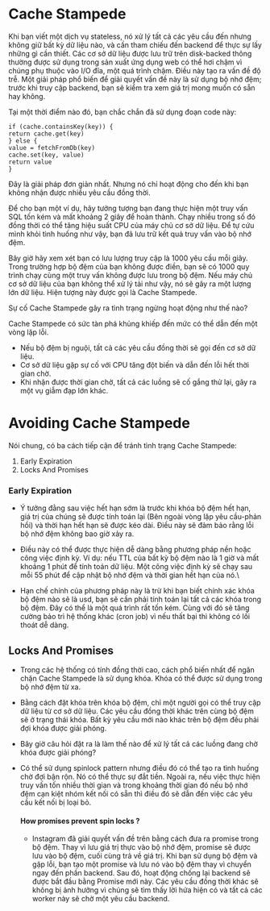 # Cache Stampede
Khi bạn viết một dịch vụ stateless, nó xử lý tất cả các yêu cầu đến nhưng không giữ bất kỳ dữ liệu nào, và cần tham chiếu đến backend để thực sự lấy những gì cần thiết. Các cơ sở dữ liệu được lưu trữ trên disk-backed thông thường được sử dụng trong sản xuất ứng dụng web có thể hơi chậm vì chúng phụ thuộc vào I/O đĩa, một quá trình chậm. Điều này tạo ra vấn đề độ trễ. Một giải pháp phổ biến để giải quyết vấn đề này là sử dụng bộ nhớ đệm; trước khi truy cập backend, bạn sẽ kiểm tra xem giá trị mong muốn có sẵn hay không.


Tại một thời điểm nào đó, bạn chắc chắn đã sử dụng đoạn code này:
```
if (cache.containsKey(key)) {  
return cache.get(key)  
} else {  
value = fetchFromDb(key)  
cache.set(key, value)  
return value  
}

```

Đây là giải pháp đơn giản nhất. Nhưng nó chỉ hoạt động cho đến khi bạn không nhận được nhiều yêu cầu đồng thời.

Để cho bạn một ví dụ, hãy tưởng tượng bạn đang thực hiện một truy vấn SQL tốn kém và mất khoảng 2 giây để hoàn thành. Chạy nhiều trong số đó đồng thời có thể tăng hiệu suất CPU của máy chủ cơ sở dữ liệu. Để tự cứu mình khỏi tình huống như vậy, bạn đã lưu trữ kết quả truy vấn vào bộ nhớ đệm.

Bây giờ hãy xem xét bạn có lưu lượng truy cập là 1000 yêu cầu mỗi giây. Trong trường hợp bộ đệm của bạn không được điền, bạn sẽ có 1000 quy trình chạy cùng một truy vấn không được lưu trong bộ đệm. Nếu máy chủ cơ sở dữ liệu của bạn không thể xử lý tải như vậy, nó sẽ gây ra một lượng lớn dữ liệu. Hiện tượng này được gọi là Cache Stampede.


Sự cố Cache Stampede gây ra tình trạng ngừng hoạt động như thế nào?

Cache Stampede có sức tàn phá khủng khiếp đến mức có thể dẫn đến một vòng lặp lỗi.
- Nếu bộ đệm bị nguội, tất cả các yêu cầu đồng thời sẽ gọi đến cơ sở dữ liệu.
- Cơ sở dữ liệu gặp sự cố với CPU tăng đột biến và dẫn đến lỗi hết thời gian chờ.
- Khi nhận được thời gian chờ, tất cả các luồng sẽ cố gắng thử lại, gây ra một vụ giẫm đạp lớn khác.


# **Avoiding Cache Stampede**

Nói chung, có ba cách tiếp cận để tránh tình trạng  Cache Stampede:
1. Early Expiration
2. Locks And Promises

### Early Expiration

- Ý tưởng đằng sau việc hết hạn sớm là trước khi khóa bộ đệm hết hạn, giá trị của chúng sẽ được tính toán lại (Bên ngoài vòng lặp yêu cầu-phản hồi) và thời hạn hết hạn sẽ được kéo dài. Điều này sẽ đảm bảo rằng lỗi bộ nhớ đệm không bao giờ xảy ra.

- Điều này có thể được thực hiện dễ dàng bằng phương pháp nền hoặc công việc định kỳ. Ví dụ: nếu TTL của bất kỳ bộ đệm nào là 1 giờ và mất khoảng 1 phút để tính toán dữ liệu. Một công việc định kỳ sẽ chạy sau mỗi 55 phút để cập nhật bộ nhớ đệm và thời gian hết hạn của nó.\

- Hạn chế chính của phương pháp này là trừ khi bạn biết chính xác khóa bộ đệm nào sẽ là usd, bạn sẽ cần phải tính toán lại tất cả các khóa trong bộ đệm. Đây có thể là một quá trình rất tốn kém. Cùng với đó sẽ tăng cường bảo trì hệ thống khác (cron job) vì nếu thất bại thì không có lối thoát dễ dàng.


## Locks And Promises

- Trong các hệ thống có tính đồng thời cao, cách phổ biến nhất để ngăn chặn Cache Stampede là sử dụng khóa. Khóa có thể được sử dụng trong bộ nhớ đệm từ xa.

- Bằng cách đặt khóa trên khóa bộ đệm, chỉ một người gọi có thể truy cập dữ liệu từ cơ sở dữ liệu. Các yêu cầu đồng thời khác trên cùng bộ đệm sẽ ở trạng thái khóa. Bất kỳ yêu cầu mới nào khác trên bộ đệm đều phải đợi khóa được giải phóng.

- Bây giờ câu hỏi đặt ra là làm thế nào để xử lý tất cả các luồng đang chờ khóa được giải phóng?

- Có thể sử dụng  spinlock pattern nhưng điều đó có thể tạo ra tình huống chờ đợi bận rộn. Nó có thể thực sự đắt tiền. Ngoài ra, nếu việc thực hiện truy vấn tốn nhiều thời gian và trong khoảng thời gian đó nếu bộ nhớ đệm cạn kiệt nhóm kết nối có sẵn thì điều đó sẽ dẫn đến việc các yêu cầu kết nối bị loại bỏ.

	#### **How promises prevent spin locks ?**
	 - Instagram đã giải quyết vấn đề trên bằng cách đưa ra promise trong bộ đệm. Thay vì lưu giá trị thực vào bộ nhớ đệm, promise sẽ được lưu vào bộ đệm, cuối cùng trả về giá trị. Khi bạn sử dụng bộ đệm và gặp lỗi, bạn tạo một promise và lưu nó vào bộ đệm thay vì chuyển ngay đến phần backend. Sau đó, hoạt động chống lại backend sẽ được bắt đầu bằng Promise mới này. Các yêu cầu đồng thời khác sẽ không bị ảnh hưởng vì chúng sẽ tìm thấy lời hứa hiện có và tất cả các worker này sẽ chờ một yêu cầu backend.